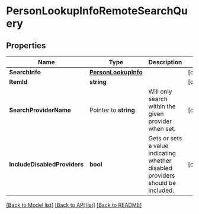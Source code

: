 # PersonLookupInfoRemoteSearchQuery

## Properties

Name | Type | Description | Notes
------------ | ------------- | ------------- | -------------
**SearchInfo** | [**PersonLookupInfo**](PersonLookupInfo.md) |  | [optional] 
**ItemId** | **string** |  | [optional] 
**SearchProviderName** | Pointer to **string** | Will only search within the given provider when set. | [optional] 
**IncludeDisabledProviders** | **bool** | Gets or sets a value indicating whether disabled providers should be included. | [optional] 

[[Back to Model list]](../README.md#documentation-for-models) [[Back to API list]](../README.md#documentation-for-api-endpoints) [[Back to README]](../README.md)


